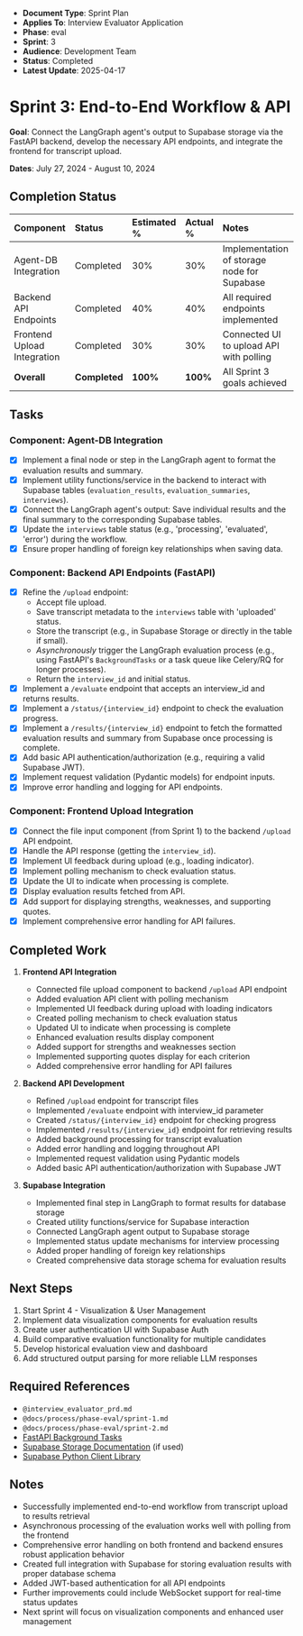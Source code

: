 <!-- LLM-CONTEXT-START -->
- **Document Type**: Sprint Plan
- **Applies To**: Interview Evaluator Application
- **Phase**: eval
- **Sprint**: 3
- **Audience**: Development Team
- **Status**: Completed
- **Latest Update**: 2025-04-17
<!-- LLM-CONTEXT-END -->

# Sprint 3: End-to-End Workflow & API

**Goal**: Connect the LangGraph agent's output to Supabase storage via the FastAPI backend, develop the necessary API endpoints, and integrate the frontend for transcript upload.

**Dates**: July 27, 2024 - August 10, 2024

## Completion Status

| Component                 | Status        | Estimated % | Actual % | Notes                                      |
| :------------------------ | :------------ | :---------- | :------- | :----------------------------------------- |
| Agent-DB Integration      | Completed     | 30%         | 30%      | Implementation of storage node for Supabase |
| Backend API Endpoints     | Completed     | 40%         | 40%      | All required endpoints implemented        |
| Frontend Upload Integration| Completed     | 30%         | 30%      | Connected UI to upload API with polling   |
| **Overall**               | **Completed** | **100%**    | **100%** | All Sprint 3 goals achieved               |

## Tasks

### Component: Agent-DB Integration
- [x] Implement a final node or step in the LangGraph agent to format the evaluation results and summary.
- [x] Implement utility functions/service in the backend to interact with Supabase tables (`evaluation_results`, `evaluation_summaries`, `interviews`).
- [x] Connect the LangGraph agent's output: Save individual results and the final summary to the corresponding Supabase tables.
- [x] Update the `interviews` table status (e.g., 'processing', 'evaluated', 'error') during the workflow.
- [x] Ensure proper handling of foreign key relationships when saving data.

### Component: Backend API Endpoints (FastAPI)
- [x] Refine the `/upload` endpoint:
    - Accept file upload.
    - Save transcript metadata to the `interviews` table with 'uploaded' status.
    - Store the transcript (e.g., in Supabase Storage or directly in the table if small).
    - *Asynchronously* trigger the LangGraph evaluation process (e.g., using FastAPI's `BackgroundTasks` or a task queue like Celery/RQ for longer processes).
    - Return the `interview_id` and initial status.
- [x] Implement a `/evaluate` endpoint that accepts an interview_id and returns results.
- [x] Implement a `/status/{interview_id}` endpoint to check the evaluation progress.
- [x] Implement a `/results/{interview_id}` endpoint to fetch the formatted evaluation results and summary from Supabase once processing is complete.
- [x] Add basic API authentication/authorization (e.g., requiring a valid Supabase JWT).
- [x] Implement request validation (Pydantic models) for endpoint inputs.
- [x] Improve error handling and logging for API endpoints.

### Component: Frontend Upload Integration
- [x] Connect the file input component (from Sprint 1) to the backend `/upload` API endpoint.
- [x] Handle the API response (getting the `interview_id`).
- [x] Implement UI feedback during upload (e.g., loading indicator).
- [x] Implement polling mechanism to check evaluation status.
- [x] Update the UI to indicate when processing is complete.
- [x] Display evaluation results fetched from API.
- [x] Add support for displaying strengths, weaknesses, and supporting quotes.
- [x] Implement comprehensive error handling for API failures.

## Completed Work

1. **Frontend API Integration**
   - Connected file upload component to backend `/upload` API endpoint
   - Added evaluation API client with polling mechanism
   - Implemented UI feedback during upload with loading indicators
   - Created polling mechanism to check evaluation status
   - Updated UI to indicate when processing is complete
   - Enhanced evaluation results display component
   - Added support for strengths and weaknesses section
   - Implemented supporting quotes display for each criterion
   - Added comprehensive error handling for API failures

2. **Backend API Development**
   - Refined `/upload` endpoint for transcript files
   - Implemented `/evaluate` endpoint with interview_id parameter
   - Created `/status/{interview_id}` endpoint for checking progress
   - Implemented `/results/{interview_id}` endpoint for retrieving results
   - Added background processing for transcript evaluation
   - Added error handling and logging throughout API
   - Implemented request validation using Pydantic models
   - Added basic API authentication/authorization with Supabase JWT

3. **Supabase Integration**
   - Implemented final step in LangGraph to format results for database storage
   - Created utility functions/service for Supabase interaction
   - Connected LangGraph agent output to Supabase storage
   - Implemented status update mechanisms for interview processing
   - Added proper handling of foreign key relationships
   - Created comprehensive data storage schema for evaluation results

## Next Steps

1. Start Sprint 4 - Visualization & User Management
2. Implement data visualization components for evaluation results
3. Create user authentication UI with Supabase Auth
4. Build comparative evaluation functionality for multiple candidates
5. Develop historical evaluation view and dashboard
6. Add structured output parsing for more reliable LLM responses

## Required References

-   `@interview_evaluator_prd.md`
-   `@docs/process/phase-eval/sprint-1.md`
-   `@docs/process/phase-eval/sprint-2.md`
-   [FastAPI Background Tasks](https://fastapi.tiangolo.com/tutorial/background-tasks/)
-   [Supabase Storage Documentation](https://supabase.com/docs/guides/storage) (if used)
-   [Supabase Python Client Library](https://github.com/supabase-community/supabase-py)

## Notes

- Successfully implemented end-to-end workflow from transcript upload to results retrieval
- Asynchronous processing of the evaluation works well with polling from the frontend
- Comprehensive error handling on both frontend and backend ensures robust application behavior
- Created full integration with Supabase for storing evaluation results with proper database schema
- Added JWT-based authentication for all API endpoints
- Further improvements could include WebSocket support for real-time status updates
- Next sprint will focus on visualization components and enhanced user management